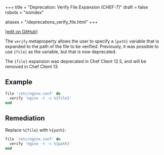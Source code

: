 +++
title = "Deprecation: Verify File Expansion (CHEF-7)"
draft = false
robots = "noindex"

aliases = "/deprecations_verify_file.html"
+++

[\[edit on GitHub\]](https://github.com/chef/chef-web-docs/blob/master/content/deprecations_verify_file.md)

The `verify` metaproperty allows the user to specify a `{path}` variable
that is expanded to the path of the file to be verified. Previously, it
was possible to use `{file}` as the variable, but that is now
deprecated.

The `{file}` expansion was deprecated in Chef Client 12.5, and will be
removed in Chef Client 13.

## Example

``` ruby
file '/etc/nginx.conf' do
  verify 'nginx -t -c %{file}'
end
```

## Remediation

Replace `%{file}` with `%{path}`:

``` ruby
file '/etc/nginx.conf' do
  verify 'nginx -t -c %{path}'
end
```
